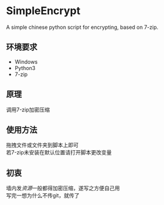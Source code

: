 # SimpleEncrypt
A simple chinese python script for encrypting, based on 7-zip.

## 环境要求  
- Windows
- Python3
- 7-zip

## 原理   
调用7-zip加密压缩   

## 使用方法   
拖拽文件或文件夹到脚本上即可   
若7-zip未安装在默认位置请打开脚本更改变量  

## 初衷  
墙内发*资源*一般都得加密压缩，遂写之方便自己用  
写完一想为什么不传git，就传了  
